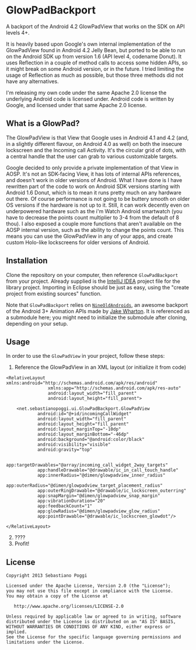 GlowPadBackport
===============

A backport of the Android 4.2 GlowPadView that works on the SDK on API levels 4+.

It is heavily based upon Google's own internal implementation of the GlowPadView found in Android 4.2 Jelly Bean, but ported to be able to run on the Android SDK up from version 1.6 (API level 4, codename Donut). It uses Reflection in a couple of method calls to access some hidden APIs, so it might break on some Android version, or in the future. I tried limiting the usage of Reflection as much as possible, but those three methods did not have any alternatives.

I'm releasing my own code under the same Apache 2.0 license the underlying Android code is licensed under. Android code is written by Google, and licensed under that same Apache 2.0 license.


## What is a GlowPad?

The GlowPadView is that View that Google uses in Android 4.1 and 4.2 (and, in a slightly different flavour, on Android 4.0 as well) on both the insecure lockscreen and the Incoming call Activity. It's the circular grid of dots, with a central handle that the user can grab to various customizable targets.

Google decided to only provide a private implementation of that View in AOSP. It's not an SDK-facing View, it has lots of internal APIs references, and doesn't work in older versions of Android. What I have done is I have rewritten part of the code to work on Android SDK versions starting with Android 1.6 Donut, which is to mean it runs pretty much on any hardware out there. Of course performance is not going to be buttery smooth on older OS versions if the hardware is not up to it. Still, it can work decently even on underpowered hardware such as the i'm Watch Android smartwatch (you have to decrease the points count multiplier to 3-4 from the default of 8 thou). I also exposed a couple more functions that aren't available on the AOSP internal version, such as the ability to change the points count. This means you can use the GlowPadView in any of your apps, and create custom Holo-like lockscreens for older versions of Android.


## Installation

Clone the repository on your computer, then reference `GlowPadBackport` from your project. Already supplied is the [IntelliJ IDEA][1] project file for the library project. Importing in Eclipse should be just as easy, using the "create project from existing sources" function.

Note that `GlowPadBackport` relies on [`NineOldAndroids`][2], an awesome backport of the Android 3+ Animation APIs made by [Jake Wharton][3]. It is referenced as a submodule here; you might need to initialize the submodule after cloning, depending on your setup.


## Usage

In order to use the `GlowPadView` in your project, follow these steps:

  1. Reference the GlowPadView in an XML layout (or initialize it from code)

    <RelativeLayout xmlns:android="http://schemas.android.com/apk/res/android"
                    xmlns:app="http://schemas.android.com/apk/res-auto"
                    android:layout_width="fill_parent"
                    android:layout_height="fill_parent">
    
        <net.sebastianopoggi.ui.GlowPadBackport.GlowPadView
                android:id="@+id/incomingCallWidget"
                android:layout_width="fill_parent"
                android:layout_height="fill_parent"
                android:layout_marginTop="-10dp"
                android:layout_marginBottom="-46dp"
                android:background="@android:color/black"
                android:visibility="visible"
                android:gravity="top"

                app:targetDrawables="@array/incoming_call_widget_2way_targets"
                app:handleDrawable="@drawable/ic_in_call_touch_handle"
                app:innerRadius="@dimen/glowpadview_inner_radius"
                app:outerRadius="@dimen/glowpadview_target_placement_radius"
                app:outerRingDrawable="@drawable/ic_lockscreen_outerring"
                app:snapMargin="@dimen/glowpadview_snap_margin"
                app:vibrationDuration="20"
                app:feedbackCount="1"
                app:glowRadius="@dimen/glowpadview_glow_radius"
                app:pointDrawable="@drawable/ic_lockscreen_glowdot"/>

    </RelativeLayout>

  2. ????
  3. Profit!

   [1]: http://www.jetbrains.com/idea/
   [2]: http://www.nineoldandroids.com/
   [3]: https://github.com/JakeWharton


## License

    Copyright 2013 Sebastiano Poggi

    Licensed under the Apache License, Version 2.0 (the "License");
    you may not use this file except in compliance with the License.
    You may obtain a copy of the License at

       http://www.apache.org/licenses/LICENSE-2.0

    Unless required by applicable law or agreed to in writing, software
    distributed under the License is distributed on an "AS IS" BASIS,
    WITHOUT WARRANTIES OR CONDITIONS OF ANY KIND, either express or implied.
    See the License for the specific language governing permissions and
    limitations under the License.
